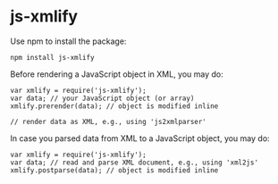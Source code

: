 # js-xmlify

Use npm to install the package:

    npm install js-xmlify

Before rendering a JavaScript object in XML, you may do:

    var xmlify = require('js-xmlify');
    var data; // your JavaScript object (or array)
    xmlify.prerender(data); // object is modified inline
    
    // render data as XML, e.g., using 'js2xmlparser'

In case you parsed data from XML to a JavaScript object, you may do:

    var xmlify = require('js-xmlify');
    var data; // read and parse XML document, e.g., using 'xml2js'
    xmlify.postparse(data); // object is modified inline
